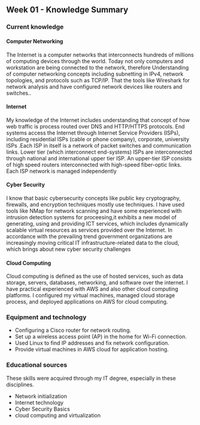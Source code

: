 ## Week 01 - Knowledge Summary

### Current knowledge

#### Computer Networking
The Internet is a computer networks that interconnects hundreds of millions of computing devices through the world. Today not only computers and workstation are being connected to the network, therefore Understanding of computer networking concepts including subnetting in IPv4, network topologies, and protocols such as TCP/IP. That the tools like Wireshark for network analysis and have configured network devices like routers and switches..


#### Internet
My knowledge of the Internet includes understanding that concept of  how web traffic is process routed over DNS and HTTP/HTTPS protocols. End systems access the Internet through Internet Service Providers (ISPs), including residential ISPs (cable or phone company), corporate, university ISPs .Each ISP in itself is a network of packet switches and communication links. Lower tier (which interconnect end-systems) ISPs are interconnected through national and international upper tier ISP. An upper-tier ISP consists of high speed routers interconnected with high-speed fiber-optic links. Each ISP network is managed independently


#### Cyber Security
I know that basic cybersecurity concepts like public key cryptography, firewalls, and encryption techniques mostly use techniques. I have used tools like NMap for network scanning and have some experienced with intrusion detection systems for proceesing,it
exhibits a new model of generating, using and providing ICT services, which
includes dynamically scalable virtual resources as services provided over the
Internet. In accordance with the prevailing trend government organizations are
increasingly moving critical IT infrastructure-related data to the cloud, which brings
about new cyber security challenges

#### Cloud Computing
Cloud computing is defined as the use of hosted services, such as data storage, servers, databases, networking, and software over the internet. I have practical experienced with AWS and also other cloud computing platforms. I configured my virtual machines, managed cloud storage process, and deployed applications on AWS for cloud computing.

### Equipment and technology
- Configuring a Cisco router for network routing.
- Set up a wireless access point (AP) in the home for Wi-Fi connection.
- Used Linux to find IP addresses and fix network configuration.
- Provide virtual machines in AWS cloud for application hosting.

### Educational sources
These skills were acquired through my IT degree, especially in these disciplines.
- Network initialization
- Internet technology
- Cyber ​​Security Basics
- cloud computing and virtualization
